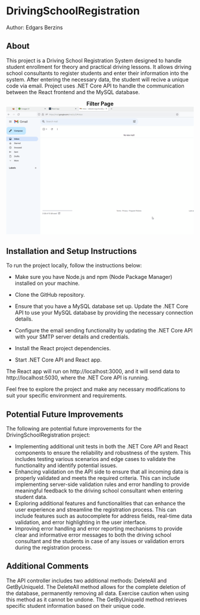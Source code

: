 # DrivingSchoolRegistration

Author: Edgars Berzins

## About

This project is a Driving School Registration System designed to handle student enrollment for theory and practical driving lessons. It allows driving school consultants to register students and enter their information into the system. After entering the necessary data, the student will recive a unique code via email.
Project uses .NET Core API to handle the communication between the React frontend and the MySQL database.

<p align="center">
  <b> Filter Page </b><br>
  <img src="./DrivingSchoolWorkingExample.gif" alt="Filter page">
</p>

## Installation and Setup Instructions

To run the project locally, follow the instructions below:

- Make sure you have Node.js and npm (Node Package Manager) installed on your machine.

- Clone the GitHub repository.
- Ensure that you have a MySQL database set up. Update the .NET Core API to use your MySQL database by providing the necessary connection details.
- Configure the email sending functionality by updating the .NET Core API with your SMTP server details and credentials.
- Install the React project dependencies.
- Start .NET Core API and React app.

The React app will run on http://localhost:3000, and it will send data to http://localhost:5030, where the .NET Core API is running.

Feel free to explore the project and make any necessary modifications to suit your specific environment and requirements.

## Potential Future Improvements

The following are potential future improvements for the DrivingSchoolRegistration project:

- Implementing additional unit tests in both the .NET Core API and React components to ensure the reliability and robustness of the system. This includes testing various scenarios and edge cases to validate the functionality and identify potential issues.
- Enhancing validation on the API side to ensure that all incoming data is properly validated and meets the required criteria. This can include implementing server-side validation rules and error handling to provide meaningful feedback to the driving school consultant when entering student data.
- Exploring additional features and functionalities that can enhance the user experience and streamline the registration process. This can include features such as autocomplete for address fields, real-time data validation, and error highlighting in the user interface.
- Improving error handling and error reporting mechanisms to provide clear and informative error messages to both the driving school consultant and the students in case of any issues or validation errors during the registration process.

## Additional Comments

The API controller includes two additional methods: DeleteAll and GetByUniqueId. The DeleteAll method allows for the complete deletion of the database, permanently removing all data. Exercise caution when using this method as it cannot be undone. The GetByUniqueId method retrieves specific student information based on their unique code.
